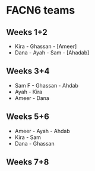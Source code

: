 # FACN6 teams

## Weeks 1+2
- Kira - Ghassan - [Ameer] 
- Dana - Ayah - Sam - [Ahadab]

## Weeks 3+4
- Sam F - Ghassan - Ahdab
- Ayah - Kira
- Ameer - Dana

## Weeks 5+6
- Ameer - Ayah - Ahdab
- Kira - Sam
- Dana - Ghassan

## Weeks 7+8
